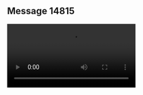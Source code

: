 ## Message 14815



![Video](https://data.iron-swords.co.il/2025/January/05/https://data.iron-swords.co.il/2025/January/05/14815/14815_media.mp4)
